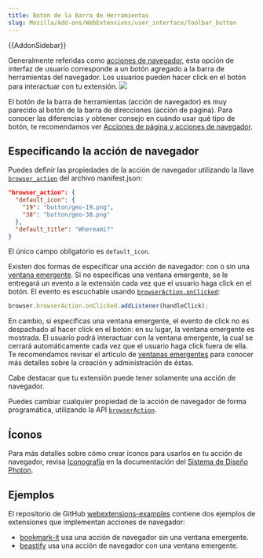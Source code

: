 ```yaml
---
title: Botón de la Barra de Herramientas
slug: Mozilla/Add-ons/WebExtensions/user_interface/Toolbar_button
---
```


{{AddonSidebar}}

Generalmente referidas como [acciones de navegador](/es/docs/Mozilla/Add-ons/WebExtensions/API/browserAction), esta opción de interfaz de usuario corresponde a un botón agregado a la barra de herramientas del navegador. Los usuarios pueden hacer click en el botón para interactuar con tu extensión.
![](browser-action.png)

El botón de la barra de herramientas (acción de navegador) es muy parecido al botón de la barra de direcciones (acción de página). Para conocer las diferencias y obtener consejo en cuándo usar qué tipo de botón, te recomendamos ver [Acciones de página y acciones de navegador](/es/Add-ons/WebExtensions/user_interface/Page_actions#Page_actions_and_browser_actions).

## Especificando la acción de navegador

Puedes definir las propiedades de la acción de navegador utilizando la llave [`browser_action`](/es/docs/Mozilla/Add-ons/WebExtensions/manifest.json/browser_action) del archivo manifest.json:

```json
"browser_action": {
  "default_icon": {
    "19": "button/geo-19.png",
    "38": "button/geo-38.png"
  },
  "default_title": "Whereami?"
}
```

El único campo obligatorio es `default_icon`.

Existen dos formas de especificar una acción de navegador: con o sin una [ventana emergente](/es/Add-ons/WebExtensions/Popups). Si no especificas una ventana emergente, se le entregará un evento a la extensión cada vez que el usuario haga click en el botón. El evento es escuchable usando [`browserAction.onClicked`](/es/docs/Mozilla/Add-ons/WebExtensions/API/BrowserAction/onClicked):

```js
browser.browserAction.onClicked.addListener(handleClick);
```

En cambio, si especificas una ventana emergente, el evento de click no es despachado al hacer click en el botón: en su lugar, la ventana emergente es mostrada. El usuario podrá interactuar con la ventana emergente, la cual se cerrará automáticamente cada vez que el usuario haga click fuera de ella. Te recomendamos revisar el artículo de [ventanas emergentes](/es/Add-ons/WebExtensions/Popups) para conocer más detalles sobre la creación y administración de éstas.

Cabe destacar que tu extensión puede tener solamente una acción de navegador.

Puedes cambiar cualquier propiedad de la acción de navegador de forma programática, utilizando la API [`browserAction`](/es/docs/Mozilla/Add-ons/WebExtensions/API/browserAction).

## Íconos

Para más detalles sobre cómo crear íconos para usarlos en tu acción de navegador, revisa [Iconografía](https://design.firefox.com/photon/visuals/iconography.html) en la documentación del [Sistema de Diseño Photon](https://design.firefox.com/photon/index.html).

## Ejemplos

El repositorio de GitHub [webextensions-examples](https://github.com/mdn/webextensions-examples) contiene dos ejemplos de extensiones que implementan acciones de navegador:

- [bookmark-it](https://github.com/mdn/webextensions-examples/blob/master/bookmark-it/) usa una acción de navegador sin una ventana emergente.
- [beastify](https://github.com/mdn/webextensions-examples/tree/master/beastify) usa una acción de navegador con una ventana emergente.

